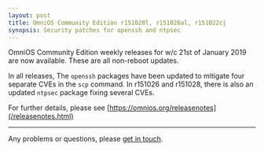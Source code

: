 ```yaml
---
layout: post
title: OmniOS Community Edition r151028l, r151026al, r151022cj
synopsis: Security patches for openssh and ntpsec
---
```

OmniOS Community Edition weekly releases for w/c 21st of January 2019 are
now available. These are all non-reboot updates.

In all releases, The `openssh` packages have been updated to mitigate four
separate CVEs in the `scp` command. In r151026 and r151028, there is also
an updated `ntpsec` package fixing several CVEs.

For further details, please see
[https://omnios.org/releasenotes](/releasenotes.html)

---

Any problems or questions, please [get in touch](/about/contact.html).


